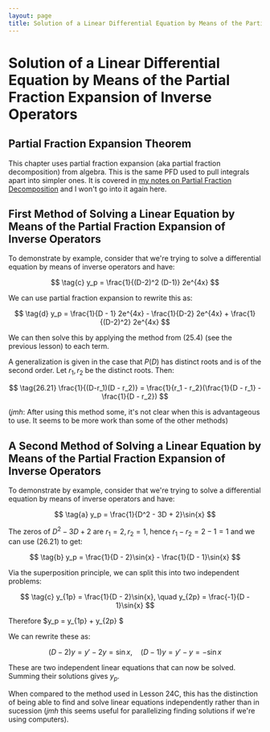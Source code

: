 ```yaml
---
layout: page
title: Solution of a Linear Differential Equation by Means of the Partial Fraction Expansion of Inverse Operators
---
```


# Solution of a Linear Differential Equation by Means of the Partial Fraction Expansion of Inverse Operators

## Partial Fraction Expansion Theorem

This chapter uses partial fraction expansion (aka partial fraction decomposition) from algebra. This is the same PFD used to pull integrals apart into simpler ones. It is covered in [my notes on Partial Fraction Decomposition](../../algebra/partial-fractions.html) and I won't go into it again here.

## First Method of Solving a Linear Equation by Means of the Partial Fraction Expansion of Inverse Operators

To demonstrate by example, consider that we're trying to solve a differential equation by means of inverse operators and have:

$$ \tag{c} y_p = \frac{1}{(D-2)^2 (D-1)} 2e^{4x} $$

We can use partial fraction expansion to rewrite this as:

$$ \tag{d} y_p = \frac{1}{D - 1} 2e^{4x} - \frac{1}{D-2} 2e^{4x} + \frac{1}{(D-2)^2} 2e^{4x} $$

We can then solve this by applying the method from $(25.4)$ (see the previous lesson) to each term.

A generalization is given in the case that $P(D)$ has distinct roots and is of the second order. Let $r_1, r_2$ be the distinct roots. Then:

$$ \tag{26.21} \frac{1}{(D-r_1)(D - r_2)} = \frac{1}{r_1 - r_2}(\frac{1}{D - r_1} - \frac{1}{D - r_2}) $$

(*jmh*: After using this method some, it's not clear when this is advantageous to use. It seems to be more work than some of the other methods)

## A Second Method of Solving a Linear Equation by Means of the Partial Fraction Expansion of Inverse Operators

To demonstrate by example, consider that we're trying to solve a differential equation by means of inverse operators and have:

$$ \tag{a} y_p = \frac{1}{D^2 - 3D + 2}\sin{x} $$

The zeros of $D^2 - 3D + 2$ are $r_1 = 2, r_2 = 1$, hence $r_1 - r_2 = 2 - 1 = 1$ and we can use $(26.21)$ to get:

$$ \tag{b} y_p = \frac{1}{D - 2}\sin{x} - \frac{1}{D - 1}\sin{x} $$

Via the superposition principle, we can split this into two independent problems:

$$ \tag{c} y_{1p} = \frac{1}{D - 2}\sin{x}, \quad y_{2p} =  \frac{-1}{D - 1}\sin{x} $$

Therefore $y_p = y_{1p} + y_{2p} $

We can rewrite these as:

$$ \tag{d} (D - 2)y = y' -2y = \sin{x}, \quad (D - 1)y = y' - y = -\sin{x}  $$

These are two independent linear equations that can now be solved. Summing their solutions gives $y_p$.

When compared to the method used in Lesson 24C, this has the distinction of being able to find and solve linear equations independently rather than in sucession (*jmh* this seems useful for parallelizing finding solutions if we're using computers). 
